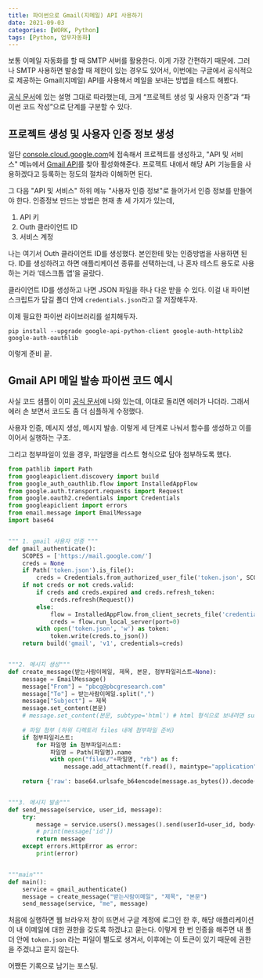 ```yaml
---
title: 파이썬으로 Gmail(지메일) API 사용하기
date: 2021-09-03
categories: [WORK, Python]
tags: [Python, 업무자동화]
---
```


보통 이메일 자동화를 할 때 SMTP 서버를 활용한다. 이게 가장 간편하기 때문에. 그러나 SMTP 사용하면 발송할 때 제한이 있는 경우도 있어서, 이번에는 구글에서 공식적으로 제공하는 Gmail(지메일) API를 사용해서 메일을 보내는 방법을 테스트 해봤다.

[공식 문서](https://developers.google.com/gmail/api/quickstart/python)에 있는 설명 그대로 따라했는데, 크게 “프로젝트 생성 및 사용자 인증”과 “파이썬 코드 작성”으로 단계를 구분할 수 있다.

## 프로젝트 생성 및 사용자 인증 정보 생성

일단 [console.cloud.google.com](https://console.cloud.google.com/)에 접속해서 프로젝트를 생성하고, "API 및 서비스" 메뉴에서 [Gmail API](https://developers.google.com/gmail/api)를 찾아 활성화해준다. 프로젝트 내에서 해당 API 기능들을 사용하겠다고 등록하는 정도의 절차라 이해하면 된다.

그 다음 "API 및 서비스" 하위 메뉴 "사용자 인증 정보"로 들어가서 인증 정보를 만들어야 한다. 인증정보 만드는 방법은 현재 총 세 가지가 있는데,

1. API 키
2. Outh 클라이언트 ID
3. 서비스 계정

나는 여기서 Outh 클라이언트 ID를 생성했다. 본인한테 맞는 인증방법을 사용하면 된다. ID를 생성하려고 하면 애플리케이션 종류를 선택하는데, 나 혼자 테스트 용도로 사용하는 거라 ‘데스크톱 앱’을 골랐다.

클라이언트 ID를 생성하고 나면 JSON 파일을 하나 다운 받을 수 있다. 이걸 내 파이썬 스크립트가 담길 폴더 안에 `credentials.json`라고 잘 저장해두자.

이제 필요한 파이썬 라이브러리를 설치해두자.

```
pip install --upgrade google-api-python-client google-auth-httplib2 google-auth-oauthlib
```

이렇게 준비 끝.

## Gmail API 메일 발송 파이썬 코드 예시

사실 코드 샘플이 이미 [공식 문서](https://developers.google.com/gmail/api/guides/sending)에 나와 있는데, 이대로 돌리면 에러가 나더라. 그래서 에러 손 보면서 코드도 좀 더 심플하게 수정했다.

사용자 인증, 메시지 생성, 메시지 발송. 이렇게 세 단계로 나눠서 함수를 생성하고 이를 이어서 실행하는 구조.

그리고 첨부파일이 있을 경우, 파일명을 리스트 형식으로 담아 첨부하도록 했다.

```python
from pathlib import Path
from googleapiclient.discovery import build
from google_auth_oauthlib.flow import InstalledAppFlow
from google.auth.transport.requests import Request
from google.oauth2.credentials import Credentials
from googleapiclient import errors
from email.message import EmailMessage
import base64


""" 1. gmail 사용자 인증 """
def gmail_authenticate():
	SCOPES = ['https://mail.google.com/']
	creds = None
	if Path('token.json').is_file():
		creds = Credentials.from_authorized_user_file('token.json', SCOPES)
	if not creds or not creds.valid:
		if creds and creds.expired and creds.refresh_token:
			creds.refresh(Request())
		else:
			flow = InstalledAppFlow.from_client_secrets_file('credentials.json', SCOPES)
			creds = flow.run_local_server(port=0)
		with open('token.json', 'w') as token:
			token.write(creds.to_json())
	return build('gmail', 'v1', credentials=creds)


"""2. 메시지 생성"""
def create_message(받는사람이메일, 제목, 본문, 첨부파일리스트=None):
	message = EmailMessage()
	message["From"] = "pbcg@pbcgresearch.com"
	message["To"] = 받는사람이메일.split(",")
	message["Subject"] = 제목
	message.set_content(본문)
	# message.set_content(본문, subtype='html') # html 형식으로 보내려면 subtype 지정
	
	# 파일 첨부 (하위 디렉토리 files 내에 첨부파일 준비)
	if 첨부파일리스트:
		for 파일명 in 첨부파일리스트:
			파일명 = Path(파일명).name
			with open("files/"+파일명, "rb") as f:
				message.add_attachment(f.read(), maintype="application", subtype="octet-stream", filename=파일명)
		
	return {'raw': base64.urlsafe_b64encode(message.as_bytes()).decode('utf8')}


"""3. 메시지 발송"""
def send_message(service, user_id, message):
	try:
		message = service.users().messages().send(userId=user_id, body=message).execute()
		# print(message['id'])
		return message
	except errors.HttpError as error:
		print(error)


"""main"""
def main():
	service = gmail_authenticate()
	message = create_message("받는사람이메일", "제목", "본문")
	send_message(service, "me", message)
```


처음에 실행하면 웹 브라우저 창이 뜨면서 구글 계정에 로그인 한 후, 해당 애플리케이션이 내 이메일에 대한 권한을 갖도록 하겠냐고 묻는다. 이렇게 한 번 인증을 해주면 내 폴더 안에 `token.json` 라는 파일이 별도로 생겨서, 이후에는 이 토큰이 있기 때문에 권한을 주겠냐고 묻지 않는다.

어쨌든 기록으로 남기는 포스팅.